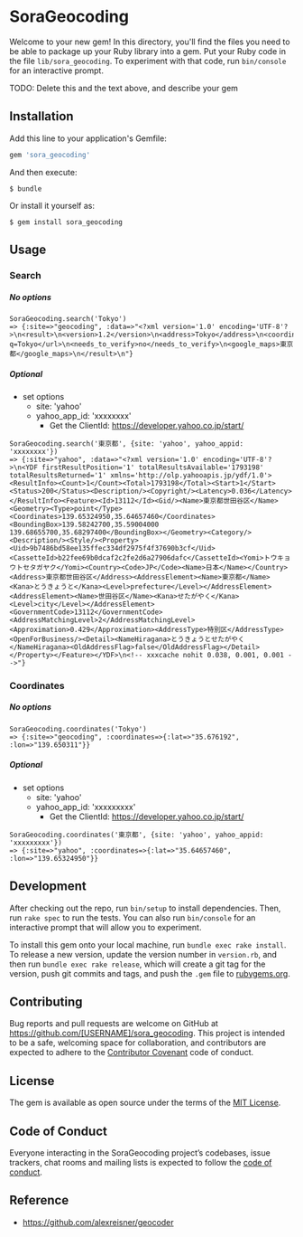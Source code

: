 # SoraGeocoding

Welcome to your new gem! In this directory, you'll find the files you need to be able to package up your Ruby library into a gem. Put your Ruby code in the file `lib/sora_geocoding`. To experiment with that code, run `bin/console` for an interactive prompt.

TODO: Delete this and the text above, and describe your gem

## Installation

Add this line to your application's Gemfile:

```ruby
gem 'sora_geocoding'
```

And then execute:

    $ bundle

Or install it yourself as:

    $ gem install sora_geocoding

## Usage

### Search

##### No options
```
SoraGeocoding.search('Tokyo')
=> {:site=>"geocoding", :data=>"<?xml version='1.0' encoding='UTF-8'?>\n<result>\n<version>1.2</version>\n<address>Tokyo</address>\n<coordinate>\n<lat>35.676192</lat>\n<lng>139.650311</lng>\n<lat_dms>35,40,34.291</lat_dms>\n<lng_dms>139,39,1.118</lng_dms>\n</coordinate>\n<open_location_code>8Q7XMMG2+F4</open_location_code>\n<url>https://www.geocoding.jp/?q=Tokyo</url>\n<needs_to_verify>no</needs_to_verify>\n<google_maps>東京都</google_maps>\n</result>\n"}
```

##### Optional
- set options
  - site: 'yahoo'
  - yahoo_app_id: 'xxxxxxxx'
    - Get the ClientId: https://developer.yahoo.co.jp/start/

```
SoraGeocoding.search('東京都', {site: 'yahoo', yahoo_appid: 'xxxxxxxx'})
=> {:site=>"yahoo", :data=>"<?xml version='1.0' encoding='UTF-8'?>\n<YDF firstResultPosition='1' totalResultsAvailable='1793198' totalResultsReturned='1' xmlns='http://olp.yahooapis.jp/ydf/1.0'><ResultInfo><Count>1</Count><Total>1793198</Total><Start>1</Start><Status>200</Status><Description/><Copyright/><Latency>0.036</Latency></ResultInfo><Feature><Id>13112</Id><Gid/><Name>東京都世田谷区</Name><Geometry><Type>point</Type><Coordinates>139.65324950,35.64657460</Coordinates><BoundingBox>139.58242700,35.59004000 139.68655700,35.68297400</BoundingBox></Geometry><Category/><Description/><Style/><Property><Uid>9b7486bd58ee135ffec334df2975f4f37690b3cf</Uid><CassetteId>b22fee69b0dcaf2c2fe2d6a27906dafc</CassetteId><Yomi>トウキョウトセタガヤク</Yomi><Country><Code>JP</Code><Name>日本</Name></Country><Address>東京都世田谷区</Address><AddressElement><Name>東京都</Name><Kana>とうきょうと</Kana><Level>prefecture</Level></AddressElement><AddressElement><Name>世田谷区</Name><Kana>せたがやく</Kana><Level>city</Level></AddressElement><GovernmentCode>13112</GovernmentCode><AddressMatchingLevel>2</AddressMatchingLevel><Approximation>0.429</Approximation><AddressType>特別区</AddressType><OpenForBusiness/><Detail><NameHiragana>とうきょうとせたがやく</NameHiragana><OldAddressFlag>false</OldAddressFlag></Detail></Property></Feature></YDF>\n<!-- xxxcache nohit 0.038, 0.001, 0.001 -->"}
```

### Coordinates

##### No options
```
SoraGeocoding.coordinates('Tokyo')
=> {:site=>"geocoding", :coordinates=>{:lat=>"35.676192", :lon=>"139.650311"}}
```

##### Optional
- set options
  - site: 'yahoo'
  - yahoo_app_id: 'xxxxxxxxx'
    - Get the ClientId: https://developer.yahoo.co.jp/start/

```
SoraGeocoding.coordinates('東京都', {site: 'yahoo', yahoo_appid: 'xxxxxxxxx'})
=> {:site=>"yahoo", :coordinates=>{:lat=>"35.64657460", :lon=>"139.65324950"}}
```

## Development

After checking out the repo, run `bin/setup` to install dependencies. Then, run `rake spec` to run the tests. You can also run `bin/console` for an interactive prompt that will allow you to experiment.

To install this gem onto your local machine, run `bundle exec rake install`. To release a new version, update the version number in `version.rb`, and then run `bundle exec rake release`, which will create a git tag for the version, push git commits and tags, and push the `.gem` file to [rubygems.org](https://rubygems.org).

## Contributing

Bug reports and pull requests are welcome on GitHub at https://github.com/[USERNAME]/sora_geocoding. This project is intended to be a safe, welcoming space for collaboration, and contributors are expected to adhere to the [Contributor Covenant](http://contributor-covenant.org) code of conduct.

## License

The gem is available as open source under the terms of the [MIT License](https://opensource.org/licenses/MIT).

## Code of Conduct

Everyone interacting in the SoraGeocoding project’s codebases, issue trackers, chat rooms and mailing lists is expected to follow the [code of conduct](https://github.com/[USERNAME]/sora_geocoding/blob/master/CODE_OF_CONDUCT.md).

## Reference
- https://github.com/alexreisner/geocoder
